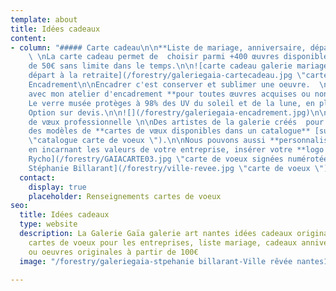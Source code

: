 ```yaml
---
template: about
title: Idées cadeaux
content:
- column: "##### Carte cadeau\n\n**Liste de mariage, anniversaire, départ à la retraite**
    \ \nLa carte cadeau permet de  choisir parmi +400 œuvres disponibles.  \nA partir
    de 50€ sans limite dans le temps.\n\n![carte cadeau galerie mariage anniversaire
    départ à la retraite](/forestry/galeriegaia-cartecadeau.jpg \"carte cadeau\")\n\n#####
    Encadrement\n\nEncadrer c'est conserver et sublimer une oeuvre.  \nNous vous conseillons
    avec mon atelier d'encadrement **pour toutes œuvres acquises ou non à la galerie.**\n\n**++**
    Le verre musée protèges à 98% des UV du soleil et de la lune, en plus il est anti-reflet.
    Option sur devis.\n\n![](/forestry/galeriegaia-encadrement.jpg)\n\n##### Carte
    de vœux professionnelle \n\nDes artistes de la galerie créés  pour la galerie
    des modèles de **cartes de vœux disponibles dans un catalogue** [sur demande](galeriegaia@orange.fr
    \"catalogue carte de voeux \").\n\nNous pouvons aussi **personnaliser votre carte**
    en incarnant les valeurs de votre entreprise, insérer votre **logo et un texte**.\n\n![artiste
    Rycho](/forestry/GAIACARTE03.jpg \"carte de voeux signées numérotées\")\n\n![Artiste
    Stéphanie Billarant](/forestry/ville-revee.jpg \"carte de voeux \")"
  contact:
    display: true
    placeholder: Renseignements cartes de voeux
seo:
  title: Idées cadeaux
  type: website
  description: La Galerie Gaïa galerie art nantes idées cadeaux originales, encadrement,
    cartes de voeux pour les entreprises, liste mariage, cadeaux anniversaire, estampes
    ou oeuvres originales à partir de 100€
  image: "/forestry/galeriegaia-stpehanie billarant-Ville rêvée nantes1bd.jpg"

---
```

